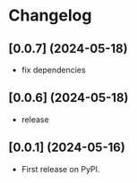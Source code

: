 # Changelog

## [0.0.7] (2024-05-18)

* fix dependencies

## [0.0.6] (2024-05-18)

* release

## [0.0.1] (2024-05-16)

* First release on PyPI.
